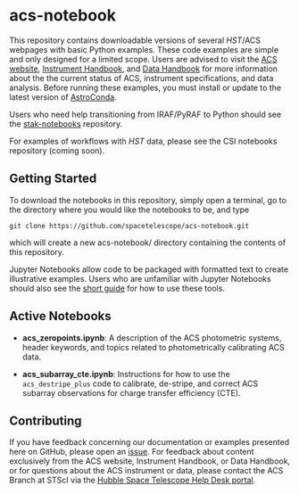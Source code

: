 # acs-notebook

This repository contains downloadable versions of several *HST*/ACS webpages with basic Python examples. These code examples are simple and only designed for a limited scope. Users are advised to visit the [ACS website](http://www.stsci.edu/hst/acs), [Instrument Handbook](http://www.stsci.edu/hst/acs/documents/handbooks/current/cover.html), and [Data Handbook](http://www.stsci.edu/hst/acs/documents/handbooks/currentDHB/acs_cover.html) for more information about the the current status of ACS, instrument specifications, and data analysis. Before running these examples, you must install or update to the latest version of [AstroConda](https://astroconda.readthedocs.io/en/latest/).

Users who need help transitioning from IRAF/PyRAF to Python should see the [stak-notebooks](https://github.com/spacetelescope/stak-notebooks) repository. 

For examples of workflows with *HST* data, please see the CSI notebooks repository (coming soon).

## Getting Started

To download the notebooks in this repository, simply open a terminal, go to the directory where you would like the notebooks to be, and type
```
git clone https://github.com/spacetelescope/acs-notebook.git
```
which will create a new acs-notebook/ directory containing the contents of this repository.

Jupyter Notebooks allow code to be packaged with formatted text to create illustrative examples. Users who are unfamiliar with Jupyter Notebooks should also see the [short guide](https://jupyter-notebook-beginner-guide.readthedocs.io/en/latest/) for how to use these tools.

## Active Notebooks

* **acs_zeropoints.ipynb**: A description of the ACS photometric systems, header keywords, and topics related to photometrically calibrating ACS data. 


* **acs_subarray_cte.ipynb**: Instructions for how to use the `acs_destripe_plus` code to calibrate, de-stripe, and correct ACS subarray observations for charge transfer efficiency (CTE).

## Contributing

If you have feedback concerning our documentation or examples presented here on GitHub, please open an [issue](https://github.com/spacetelescope/acs-notebook/issues). For feedback about content exclusively from the ACS website, Instrument Handbook, or Data Handbook, or for questions about the ACS instrument or data, please contact the ACS Branch at STScI via the [Hubble Space Telescope Help Desk portal](http://hsthelp.stsci.edu). 
